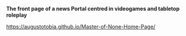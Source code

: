 **The front page of a news Portal centred in videogames and tabletop roleplay**

https://augustotobia.github.io/Master-of-None-Home-Page/
